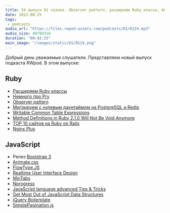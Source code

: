 ```yaml
---
title: 24 выпуск 01 сезона. Observer pattern, расширяем Ruby классы, Animate.css, Nprogress и прочее
date: 2013-08-25
tags:
 - podcasts
audio_url: "https://files.rwpod-assets.com/podcasts/01/0124.mp3"
audio_size: 40784318
duration: "00:42:25"
main_image: "/images/static/01/0124.png"
---
```


Добрый день уважаемые слушатели. Представляем новый выпуск подкаста RWpod. В этом выпуске:

## Ruby

 - [Расширяем Ruby классы](http://victorarias.com.br/2013/09/19/extending-ruby-classes-ruby-love-part-1.html)
 - [Немного про Pry](http://gaslight.co/blog/i-like-pry-but-dot-dot-dot)
 - [Observer pattern](http://reefpoints.dockyard.com/2013/08/20/design-patterns-observer-pattern.html)
 - [Мигрируем с нулевым даунтаймом на PostgreSQL и Redis](https://www.honeybadger.io/blog/2013/08/06/zero-downtime-migrations-of-large-databases-using-rails-postgres-and-redis)
 - [Writable Common Table Expressions](http://hashrocket.com/blog/posts/writable-common-table-expressions)
 - [Method Definitions in Ruby 2.1.0 Will Not Be Void Anymore](http://franck.verrot.fr/blog/2013/08/21/method-definitions-in-ruby-2-1-0-will-not-be-void-anymore/)
 - [TOP 10 сайтов на Ruby on Rails](http://blog.netguru.co/post/58995145341/top-10-sites-built-with-ruby-on-rails)
 - [Nginx Plus](http://nginx.com/products/)

## JavaScript

 - Релиз [Bootstrap 3](http://blog.getbootstrap.com/2013/08/19/bootstrap-3-released/)
 - [Animate.css](http://daneden.me/animate/)
 - [FlowType.JS](http://simplefocus.com/flowtype/)
 - [Realtime User Interface Design](http://lostechies.com/chrismissal/2013/08/20/realtime-user-interface-design/)
 - [MinTabs](http://martinrusev.github.io/mintabs/)
 - [Nprogress](http://ricostacruz.com/nprogress/)
 - [JavaScript language advanced Tips & Tricks](https://code.google.com/p/jslibs/wiki/JavascriptTips)
 - [Get Most Out of JavaScript Data Structures](http://jster.net/blog/javascript-data-structures)
 - [jQuery Boilerplate](http://jqueryboilerplate.com/)
 - [SimplePagination.js](https://github.com/flaviusmatis/simplePagination.js)

